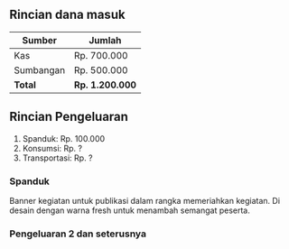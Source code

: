## Rincian dana masuk
 | Sumber | Jumlah |
 |--------|--------|
 |Kas|Rp. 700.000|
 |Sumbangan|Rp. 500.000|
 |**Total**|**Rp. 1.200.000**|
 
 ## Rincian Pengeluaran
 1. Spanduk: Rp. 100.000
 2. Konsumsi: Rp. ?
 3. Transportasi: Rp. ?

 ### Spanduk
 Banner kegiatan untuk publikasi dalam rangka memeriahkan kegiatan. Di desain dengan warna fresh untuk menambah semangat peserta.

 ### Pengeluaran 2 dan seterusnya

